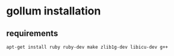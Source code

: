 # gollum installation
## requirements
```
apt-get install ruby ruby-dev make zlib1g-dev libicu-dev g++
```